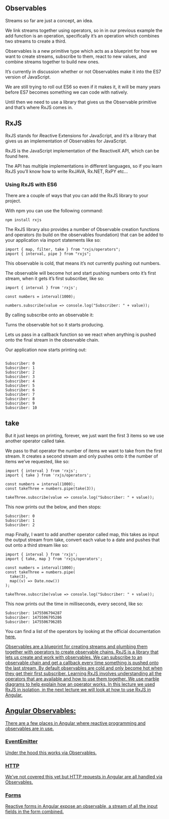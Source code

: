 
## Observables
Streams so far are just a concept, an idea.

We link streams together using operators, so in in our previous example the add function is an operation, specifically it’s an operation which combines two streams to create a third.

Observables is a new primitive type which acts as a blueprint for how we want to create streams, subscribe to them, react to new values, and combine streams together to build new ones.

It’s currently in discussion whether or not Observables make it into the ES7 version of JavaScript.

We are still trying to roll out ES6 so even if it makes it, it will be many years before ES7 becomes something we can code with natively.

Until then we need to use a library that gives us the Observable primitive and that’s where RxJS comes in.


## RxJS
RxJS stands for *R*eactive E*x*tensions for *J*ava*S*cript, and it’s a library that gives us an implementation of Observables for JavaScript.

RxJS is the JavaScript implementation of the ReactiveX API, which can be found here.

The API has multiple implementations in different languages, so if you learn RxJS you’ll know how to write RxJAVA, Rx.NET, RxPY etc…​


### Using RxJS with ES6
There are a couple of ways that you can add the RxJS library to your project.

With npm you can use the following command:

```
npm install rxjs
```

The RxJS library also provides a number of Observable creation functions and operators (to build on the observables foundation) that can be added to your application via import statements like so:


```
import { map, filter, take } from "rxjs/operators";
import { interval, pipe } from "rxjs";

```

This observable is cold, that means it’s not currently pushing out numbers.

The observable will become hot and start pushing numbers onto it’s first stream, when it gets it’s first subscriber, like so:

```
import { interval } from 'rxjs';

const numbers = interval(1000);

numbers.subscribe(value => console.log("Subscriber: " + value));

```

By calling subscribe onto an observable it:

Turns the observable hot so it starts producing.

Lets us pass in a callback function so we react when anything is pushed onto the final stream in the observable chain.

Our application now starts printing out:

```

Subscriber: 0
Subscriber: 1
Subscriber: 2
Subscriber: 3
Subscriber: 4
Subscriber: 5
Subscriber: 6
Subscriber: 7
Subscriber: 8
Subscriber: 9
Subscriber: 10

```

## take
But it just keeps on printing, forever, we just want the first 3 items so we use another operator called take.

We pass to that operator the number of items we want to take from the first stream. It creates a second stream and only pushes onto it the number of items we’ve requested, like so:


```
import { interval } from 'rxjs';
import { take } from 'rxjs/operators';

const numbers = interval(1000);
const takeThree = numbers.pipe(take(3));

takeThree.subscribe(value => console.log("Subscriber: " + value));
```

This now prints out the below, and then stops:

```
Subscriber: 0
Subscriber: 1
Subscriber: 2
```


map
Finally, I want to add another operator called map, this takes as input the output stream from take, convert each value to a date and pushes that out onto a third stream like so:

```
import { interval } from 'rxjs';
import { take, map } from 'rxjs/operators';

const numbers = interval(1000);
const takeThree = numbers.pipe(
  take(3),
  map((v) => Date.now())
);

takeThree.subscribe(value => console.log("Subscriber: " + value));
```

This now prints out the time in milliseconds, every second, like so:
```
Subscriber: 1475506794287
Subscriber: 1475506795286
Subscriber: 1475506796285
```


You can find a list of the operators by looking at the official documentation <a href="http://reactivex.io/rxjs/manual/overview.html#operators"/>here.



Observables are a blueprint for creating streams and plumbing them together with operators to create observable chains.
RxJS is a library that lets us create and work with observables.
We can subscribe to an observable chain and get a callback every time something is pushed onto the last stream.
By default observables are cold and only become hot when they get their first subscriber.
Learning RxJS involves understanding all the operators that are available and how to use them together.
We use marble diagrams to help explain how an operator works.
In this lecture we used RxJS in isolation, in the next lecture we will look at how to use RxJS in Angular.



## Angular Observables:
There are a few places in Angular where reactive programming and observables are in use.

### EventEmitter
Under the hood this works via Observables.

### HTTP
We’ve not covered this yet but HTTP requests in Angular are all handled via Observables.

### Forms
Reactive forms in Angular expose an observable, a stream of all the input fields in the form combined.